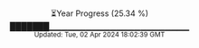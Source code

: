<p align="center">
⏳Year Progress (25.34 %)<br>
███████▁▁▁▁▁▁▁▁▁▁▁▁▁▁▁▁▁▁▁▁▁▁▁ <br>
<sub>Updated: Tue, 02 Apr 2024 18:02:39 GMT</sub>
</p>

